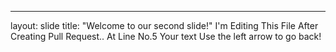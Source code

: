 
---
layout: slide
title: "Welcome to our second slide!"
I'm Editing This File After Creating Pull Request.. At Line No.5
Your text
Use the left arrow to go back!

